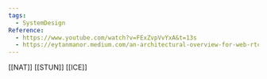 ```yaml
---
tags:
  - SystemDesign
Reference:
  - https://www.youtube.com/watch?v=FExZvpVvYxA&t=13s
  - https://eytanmanor.medium.com/an-architectural-overview-for-web-rtc-a-protocol-for-implementing-video-conferencing-e2a914628d0e
---
```

[[NAT]] [[STUN]] [[ICE]] 

